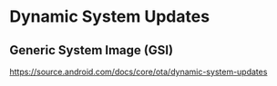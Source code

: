 # Dynamic System Updates

## Generic System Image (GSI)

https://source.android.com/docs/core/ota/dynamic-system-updates